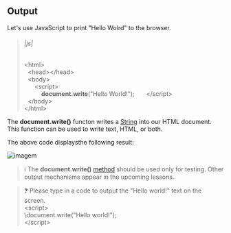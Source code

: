## Output  

Let's use JavaScript to print "Hello Wolrd" to the browser.  

>###### |js|
>\<html><br/>
&nbsp; \<head>\</head><br/>
&nbsp; \<body><br/>
&nbsp; &nbsp; &nbsp; \<script><br/>
&nbsp; &nbsp; &nbsp; &nbsp; &nbsp;  **document.write**("Hello World!");
&nbsp; &nbsp; &nbsp; \</script><br/>
&nbsp; \</body><br/>
\</html>  

The **document.write()** functon writes a [String]() into our HTML document. This function can be used to write text, HTML, or both.  

The above code displaysthe following result:

![imagem]()

>:information_source:
The **document.write()** [method]() should be used only for testing. Other output mechanisms appear in the upcoming lessons.  

>:question:
Please type in a code to output the "Hello world!" text on the screen.  
>\<script><br/>
    \document.write("Hello world!");<br/>
\</script>